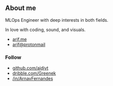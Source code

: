 ## About me

MLOps Engineer with deep interests in both fields.

In love with coding, sound, and visuals.

- [arjf.me](https://arjf.me)
- [arjf@protonmail](mailto:arjf@protonmail.com)

### Follow

- [github.com/ajdjyt](https://github.com/ajdjyt)
- [dribble.com/Greenek](https://dribbble.com/Greenek)
- [/in/ArnavFernandes](https://linkedin.com/in/arnav-fernandes-50b62524b)